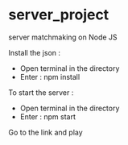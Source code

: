 # server_project
server matchmaking on Node JS 

Install the json :
- Open terminal in the directory
- Enter : npm install

To start the server : 
- Open terminal in the directory
- Enter : npm start

Go to the link and play


